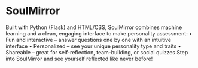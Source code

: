 # SoulMirror
Built with Python (Flask) and HTML/CSS, SoulMirror combines machine learning and a clean, engaging 
interface to make personality assessment: 
• Fun and interactive – answer questions one by one with an intuitive interface 
• Personalized – see your unique personality type and traits 
• Shareable – great for self-reflection, team-building, or social quizzes 
Step into SoulMirror and see yourself reflected like never before!
